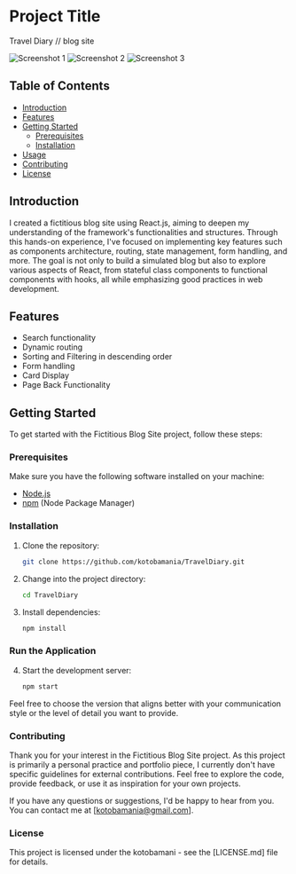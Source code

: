 # Project Title

Travel Diary // blog site

![Screenshot 1](/public/images/screenshot1.png) ![Screenshot 2](/public/images/screenshot2.png) ![Screenshot 3](/public/images/screenshot3.png)

## Table of Contents

- [Introduction](#introduction)
- [Features](#features)
- [Getting Started](#getting-started)
  - [Prerequisites](#prerequisites)
  - [Installation](#installation)
- [Usage](#usage)
- [Contributing](#contributing)
- [License](#license)

## Introduction

I created a fictitious blog site using React.js, aiming to deepen my understanding of the framework's functionalities and structures. Through this hands-on experience, I've focused on implementing key features such as components architecture, routing, state management, form handling, and more. The goal is not only to build a simulated blog but also to explore various aspects of React, from stateful class components to functional components with hooks, all while emphasizing good practices in web development.

## Features

- Search functionality
- Dynamic routing
- Sorting and Filtering in descending order
- Form handling
- Card Display
- Page Back Functionality

## Getting Started

To get started with the Fictitious Blog Site project, follow these steps:

### Prerequisites

Make sure you have the following software installed on your machine:

- [Node.js](https://nodejs.org/)
- [npm](https://www.npmjs.com/) (Node Package Manager)

### Installation

1. Clone the repository:

    ```bash
    git clone https://github.com/kotobamania/TravelDiary.git
    ```

2. Change into the project directory:

    ```bash
    cd TravelDiary
    ```

3. Install dependencies:

    ```bash
    npm install
    ```

### Run the Application

4. Start the development server:

    ```bash
    npm start
    ```

Feel free to choose the version that aligns better with your communication style or the level of detail you want to provide.

 ### Contributing

Thank you for your interest in the Fictitious Blog Site project. As this project is primarily a personal practice and portfolio piece, I currently don't have specific guidelines for external contributions. Feel free to explore the code, provide feedback, or use it as inspiration for your own projects.

If you have any questions or suggestions, I'd be happy to hear from you. You can contact me at [kotobamania@gmail.com].


 ### License

This project is licensed under the kotobamani - see the [LICENSE.md] file for details.